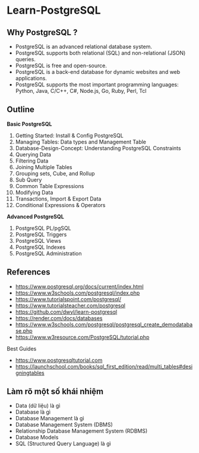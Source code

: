 # Learn-PostgreSQL

## Why PostgreSQL ?

- PostgreSQL is an advanced relational database system.
- PostgreSQL supports both relational (SQL) and non-relational (JSON) queries.
- PostgreSQL is free and open-source.
- PostgreSQL is a back-end database for dynamic websites and web applications.
- PostgreSQL supports the most important programming languages: Python, Java, C/C++, C#, Node.js, Go, Ruby, Perl, Tcl

## Outline

**Basic PostgreSQL**

1. Getting Started: Install & Config PostgreSQL
2. Managing Tables: Data types and Management Table
3. Database-Design-Concept: Understanding PostgreSQL Constraints
4. Querying Data
5. Filtering Data
6. Joining Multiple Tables
7. Grouping sets, Cube, and Rollup
8. Sub Query
9. Common Table Expressions
10. Modifying Data
11. Transactions, Import & Export Data
12. Conditional Expressions & Operators



**Advanced PostgreSQL**

1. PostgreSQL PL/pgSQL
2. PostgreSQL Triggers
3. PostgreSQL Views
4. PostgreSQL Indexes
5. PostgreSQL Administration

## References

- https://www.postgresql.org/docs/current/index.html
- https://www.w3schools.com/postgresql/index.php
- https://www.tutorialspoint.com/postgresql/
- https://www.tutorialsteacher.com/postgresql
- https://github.com/dwyl/learn-postgresql
- https://render.com/docs/databases
- https://www.w3schools.com/postgresql/postgresql_create_demodatabase.php
- https://www.w3resource.com/PostgreSQL/tutorial.php

Best Guides

- https://www.postgresqltutorial.com
- https://launchschool.com/books/sql_first_edition/read/multi_tables#designingtables

## Làm rõ một số khái nhiệm

- Data (dữ liệu) là gì
- Database là gì
- Database Management là gì
- Database Management System (DBMS)
- Relationship Database Management System (RDBMS)
- Database Models
- SQL (Structured Query Language) là gì